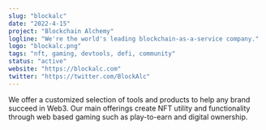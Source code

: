 ```yaml
---
slug: "blockalc"
date: "2022-4-15"
project: "Blockchain Alchemy"
logline: "We're the world's leading blockchain-as-a-service company."
logo: "blockalc.png"
tags: "nft, gaming, devtools, defi, community"
status: "active"
website: "https://blockalc.com"
twitter: "https://twitter.com/BlockAlc"
---
```


We offer a customized selection of tools and products to help any brand succeed in Web3.
Our main offerings create NFT utility and functionality through web based gaming
such as play-to-earn and digital ownership.
